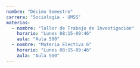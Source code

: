 ```yaml
---
nombre: "Décimo Semestre"
carrera: "Sociología - UMSS"
materias:
  - nombre: "Taller de Trabajo de Investigación"
    horario: "Lunes 08:15-09:46"
    aula: "Aula 500"
  - nombre: "Materia Electiva 6"
    horario: "Lunes 08:15-09:46"
    aula: "Aula 500"
---
```

